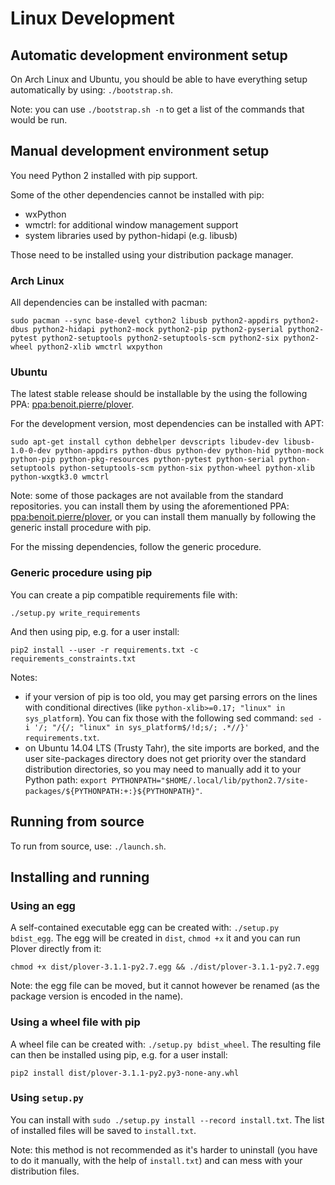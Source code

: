 # Linux Development

## Automatic development environment setup

On Arch Linux and Ubuntu, you should be able to have everything setup automatically by using: `./bootstrap.sh`.

Note: you can use `./bootstrap.sh -n` to get a list of the commands that would be run.

## Manual development environment setup

You need Python 2 installed with pip support.

Some of the other dependencies cannot be installed with pip:

* wxPython
* wmctrl: for additional window management support
* system libraries used by python-hidapi (e.g. libusb)

Those need to be installed using your distribution package manager.

### Arch Linux

All dependencies can be installed with pacman:

`sudo pacman --sync base-devel cython2 libusb python2-appdirs python2-dbus python2-hidapi python2-mock python2-pip python2-pyserial python2-pytest python2-setuptools python2-setuptools-scm python2-six python2-wheel python2-xlib wmctrl wxpython`

### Ubuntu

The latest stable release should be installable by the using the following PPA: [ppa:benoit.pierre/plover](https://launchpad.net/~benoit.pierre/+archive/ubuntu/plover).

For the development version, most dependencies can be installed with APT:

`sudo apt-get install cython debhelper devscripts libudev-dev libusb-1.0-0-dev python-appdirs python-dbus python-dev python-hid python-mock python-pip python-pkg-resources python-pytest python-serial python-setuptools python-setuptools-scm python-six python-wheel python-xlib python-wxgtk3.0 wmctrl`

Note: some of those packages are not available from the standard repositories. you can install them by using the aforementioned PPA: [ppa:benoit.pierre/plover](https://launchpad.net/~benoit.pierre/+archive/ubuntu/plover), or you can install them manually by following the generic install procedure with pip.

For the missing dependencies, follow the generic procedure.

### Generic procedure using pip

You can create a pip compatible requirements file with:

`./setup.py write_requirements`

And then using pip, e.g. for a user install:

`pip2 install --user -r requirements.txt -c requirements_constraints.txt`

Notes:
- if your version of pip is too old, you may get parsing errors on the lines with conditional directives (like `python-xlib>=0.17; "linux" in sys_platform`). You can fix those with the following sed command: `sed -i '/; "/{/; "linux" in sys_platform$/!d;s/; .*//}' requirements.txt`.
- on Ubuntu 14.04 LTS (Trusty Tahr), the site imports are borked, and the user site-packages directory does not get priority over the standard distribution directories, so you may need to manually add it to your Python path: `export PYTHONPATH="$HOME/.local/lib/python2.7/site-packages/${PYTHONPATH:+:}${PYTHONPATH}"`.

## Running from source

To run from source, use: `./launch.sh`.

## Installing and running

### Using an egg

A self-contained executable egg can be created with: `./setup.py bdist_egg`. The egg will be created in `dist`, `chmod +x` it and you can run Plover directly from it:

`chmod +x dist/plover-3.1.1-py2.7.egg && ./dist/plover-3.1.1-py2.7.egg`

Note: the egg file can be moved, but it cannot however be renamed (as the package version is encoded in the name).

### Using a wheel file with pip

A wheel file can be created with: `./setup.py bdist_wheel`. The resulting file can then be installed using pip, e.g. for a user install:

`pip2 install dist/plover-3.1.1-py2.py3-none-any.whl`

### Using `setup.py`

You can install with `sudo ./setup.py install --record install.txt`. The list of installed files will be saved to `install.txt`.

Note: this method is not recommended as it's harder to uninstall (you have to do it manually, with the help of `install.txt`) and can mess with your distribution files.
